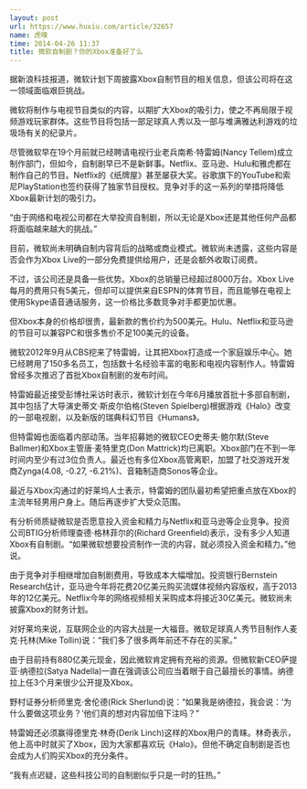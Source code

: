 ```yaml
---
layout: post
url: https://www.huxiu.com/article/32657
name: 虎嗅
time: 2014-04-26 11:37
title: 微软自制剧？你的Xbox准备好了么
---
```

据新浪科技报道，微软计划下周披露Xbox自制节目的相关信息，但该公司将在这一领域面临艰巨挑战。

微软将制作与电视节目类似的内容，以期扩大Xbox的吸引力，使之不再局限于视频游戏玩家群体。这些节目将包括一部足球真人秀以及一部与堆满雅达利游戏的垃圾场有关的纪录片。

尽管微软早在19个月前就已经聘请电视行业老兵南希·特雷姆(Nancy Tellem)成立制作部门，但如今，自制剧早已不是新鲜事。Netflix、亚马逊、Hulu和雅虎都在制作自己的节目。Netflix的《纸牌屋》甚至屡获大奖。谷歌旗下的YouTube和索尼PlayStation也签约获得了独家节目授权。竞争对手的这一系列的举措将降低Xbox最新计划的吸引力。

“由于网络和电视公司都在大举投资自制剧，所以无论是Xbox还是其他任何产品都将面临越来越大的挑战。”

目前，微软尚未明确自制内容背后的战略或商业模式。微软尚未透露，这些内容是否会作为Xbox Live的一部分免费提供给用户，还是会额外收取订阅费。

不过，该公司还是具备一些优势。Xbox的总销量已经超过8000万台。Xbox Live每月的费用只有5美元，但却可以提供来自ESPN的体育节目，而且能够在电视上使用Skype语音通话服务，这一价格比多数竞争对手都更加优惠。

但Xbox本身的价格却很贵，最新款的售价约为500美元。Hulu、Netflix和亚马逊的节目可以兼容PC和很多售价不足100美元的设备。

微软2012年9月从CBS挖来了特雷姆，让其把Xbox打造成一个家庭娱乐中心。她已经聘用了150多名员工，包括数十名经验丰富的电影和电视内容制作人。特雷姆曾经多次推迟了首批Xbox自制剧的发布时间。

特雷姆最近接受彭博社采访时表示，微软计划在今年6月播放首批十多部自制剧，其中包括了大导演史蒂文·斯皮尔伯格(Steven Spielberg)根据游戏《Halo》改变的一部电视剧，以及新版的瑞典科幻节目《Humans》。

但特雷姆也面临着内部动荡。当年招募她的微软CEO史蒂夫·鲍尔默(Steve Ballmer)和Xbox主管唐·麦特里克(Don Mattrick)均已离职。Xbox部门在不到一年时间内至少有过3位负责人。最近也有多位Xbox高管离职，加盟了社交游戏开发商Zynga(4.08, -0.27, -6.21%)、音箱制造商Sonos等企业。

最近与Xbox沟通过的好莱坞人士表示，特雷姆的团队最初希望把重点放在Xbox的主流年轻男用户身上。随后再逐步扩大受众范围。

有分析师质疑微软是否愿意投入资金和精力与Netflix和亚马逊等企业竞争。投资公司BTIG分析师理查德·格林菲尔的(Richard Greenfield)表示，没有多少人知道Xbox有自制剧。“如果微软想要投资制作一流的内容，就必须投入资金和精力。”他说。

由于竞争对手相继增加自制剧费用，导致成本大幅增加。投资银行Bernstein Research估计，亚马逊今年将花费20亿美元购买流媒体视频内容版权，高于2013年的12亿美元。Netflix今年的网络视频相关采购成本将接近30亿美元。微软尚未披露Xbox的财务计划。

对好莱坞来说，互联网企业的内容大战是一大福音。微软足球真人秀节目制作人麦克·托林(Mike Tollin)说：“我们多了很多两年前还不存在的买家。”

由于目前持有880亿美元现金，因此微软肯定拥有充裕的资源。但微软新CEO萨提亚·纳德拉(Satya Nadella)一直在强调该公司应当着眼于自己最擅长的事情。纳德拉上任3个月来很少公开提及Xbox。

野村证券分析师里克·舍伦德(Rick Sherlund)说：“如果我是纳德拉，我会说：‘为什么要做这项业务？’他们真的想对内容加倍下注吗？”

特雷姆还必须赢得德里克·林奇(Derik Linch)这样的Xbox用户的青睐。林奇表示，他上高中时就买了Xbox，因为大家都喜欢玩《Halo》。但他不确定自制剧是否也会成为人们购买Xbox的充分条件。

“我有点迟疑，这些科技公司的自制剧似乎只是一时的狂热。”

